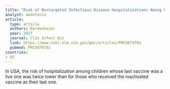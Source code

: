 ```yaml
---
title: "Risk of Nontargeted Infectious Disease Hospitalizations Among US Children Following Inactivated and Live Vaccines, 2005-2014"
analyst: amantonio
article:
  type: article
  authors: Bardenheier
  year: 2017
  journal: Clin Infect Dis
  link: https://www.ncbi.nlm.nih.gov/pmc/articles/PMC5879781
  pubmed: PMC5879781
countries:
- US
---
```


In USA, the risk of hospitalization among children whose last vaccine was a live one was twice lower than for those who received the inactivated vaccine as their last one.
